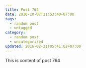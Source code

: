 ```yaml
---
title: Post 764
date: 2016-10-07T11:53:40+07:00
tags:
  - random post
  - untagged
category:
  - random post
  - uncategorized
updated: 2016-02-21T05:41:02+07:00
---
```

This is content of post 764